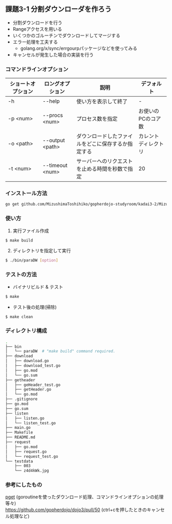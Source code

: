 ## 課題3-1 分割ダウンローダを作ろう
- 分割ダウンロードを行う
- Rangeアクセスを用いる
- いくつかのゴルーチンでダウンロードしてマージする
- エラー処理を工夫する
  - golang.org/x/sync/errgourpパッケージなどを使ってみる
- キャンセルが発生した場合の実装を行う



### コマンドラインオプション

 | ショートオプション | ロングオプション | 説明 | デフォルト |
 | --------- | --------- | --------- | --------- |
 | -h | --help | 使い方を表示して終了 | - |
 | -p \<num> | --procs \<num> | プロセス数を指定 | お使いのPCのコア数 |
 | -o \<path> | --output \<path> | ダウンロードしたファイルをどこに保存するか指定する | カレントディレクトリ |
 | -t \<num> | --timeout \<num> | サーバーへのリクエストを止める時間を秒数で指定 | 20 |


### インストール方法
```bash
go get github.com/MizushimaToshihiko/gopherdojo-studyroom/kadai3-2/Mizushima
```

### 使い方
1. 実行ファイル作成
```bash
$ make build
```
2. ディレクトリを指定して実行
```bash
$ ./bin/paraDW [option]
```


### テストの方法
- バイナリビルド & テスト
```bash
$ make
```
- テスト後の処理(掃除)
```bash
$ make clean
```

### ディレクトリ構成
```bash
.
├── bin  
│   └── paraDW  # "make build" command required.  
├── download  
│   ├── download.go  
│   ├── download_test.go  
│   ├── go.mod  
│   └── go.sum  
├── getheader  
│   ├── geHeader_test.go  
│   ├── getHeader.go  
│   └── go.mod  
├── .gitignore  
├── go.mod  
├── go.sum  
├── listen  
│   ├── listen.go  
│   └── listen_test.go  
├── main.go  
├── Makefile  
├── README.md  
├── request  
│   ├── go.mod  
│   ├── request.go  
│   └── request_test.go  
└── testdata  
    ├── 003  
    └── z4d4kWk.jpg  
```

### 参考にしたもの
[pget](https://qiita.com/codehex/items/d0a500ac387d39a34401)  (goroutineを使ったダウンロード処理、コマンドラインオプションの処理等々)  
https://github.com/gopherdojo/dojo3/pull/50  (ctrl+cを押したときのキャンセル処理など)